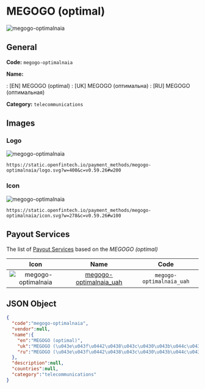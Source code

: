 
# MEGOGO (optimal) 
![megogo-optimalnaia](https://static.openfintech.io/payment_methods/megogo-optimalnaia/logo.svg?w=400&c=v0.59.26#w200)  

## General 
**Code:** `megogo-optimalnaia` 
 
**Name:** 
 
:	[EN] MEGOGO (optimal) 
:	[UK] MEGOGO (оптимальна) 
:	[RU] MEGOGO (оптимальная) 
 
**Category:** `telecommunications` 
 

## Images 

### Logo 
![megogo-optimalnaia](https://static.openfintech.io/payment_methods/megogo-optimalnaia/logo.svg?w=400&c=v0.59.26#w200)  

```
https://static.openfintech.io/payment_methods/megogo-optimalnaia/logo.svg?w=400&c=v0.59.26#w200
```  

### Icon 
![megogo-optimalnaia](https://static.openfintech.io/payment_methods/megogo-optimalnaia/icon.svg?w=278&c=v0.59.26#w100)  

```
https://static.openfintech.io/payment_methods/megogo-optimalnaia/icon.svg?w=278&c=v0.59.26#w100
```  

## Payout Services 
 
The list of [Payout Services](/payout-services/) based on the _MEGOGO (optimal)_ 

|Icon|Name|Code| 
|:---:|:---:|:---:| 
|![megogo-optimalnaia](https://static.openfintech.io/payout_methods/megogo-optimalnaia/icon.png?w=278&c=v0.59.26#w40) |[megogo-optimalnaia_uah](/payout-services/megogo-optimalnaia_uah/)|`megogo-optimalnaia_uah`| 
 

## JSON Object 

```json
{
  "code":"megogo-optimalnaia",
  "vendor":null,
  "name":{
    "en":"MEGOGO (optimal)",
    "uk":"MEGOGO (\u043e\u043f\u0442\u0438\u043c\u0430\u043b\u044c\u043d\u0430)",
    "ru":"MEGOGO (\u043e\u043f\u0442\u0438\u043c\u0430\u043b\u044c\u043d\u0430\u044f)"
  },
  "description":null,
  "countries":null,
  "category":"telecommunications"
}
```  

